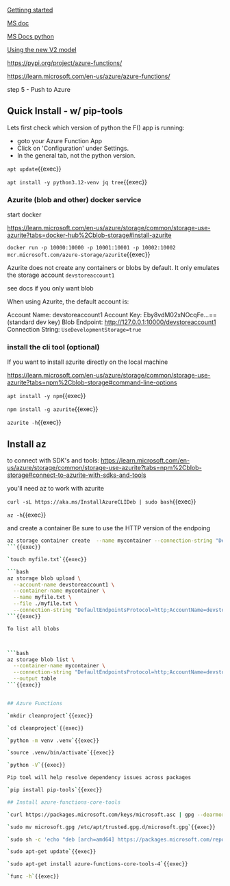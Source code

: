 


[Gettinng started](https://learn.microsoft.com/en-us/azure/azure-functions/functions-reference-python?tabs=get-started%2Casgi%2Capplication-level&pivots=python-mode-decorators)

[MS doc](https://learn.microsoft.com/en-us/azure/azure-functions/functions-run-local?tabs=linux%2Cisolated-process%2Cnode-v4%2Cpython-v2%2Chttp-trigger%2Ccontainer-apps&pivots=programming-language-python)

[MS Docs python](https://learn.microsoft.com/en-us/azure/azure-functions/functions-reference-python?tabs=get-started%2Casgi%2Capplication-level&pivots=python-mode-decorators)

[Using the new V2 model](https://techcommunity.microsoft.com/blog/azurecompute/azure-functions-v2-python-programming-model/3665168)

https://pypi.org/project/azure-functions/

https://learn.microsoft.com/en-us/azure/azure-functions/

step 5 - Push to Azure


## Quick Install - w/ pip-tools



Lets first check which version of python the F() app is running:
- goto your Azure Function App
- Click on 'Configuration' under Settings.
- In the general tab, not the python version.

`apt update`{{exec}}

`apt install -y python3.12-venv jq tree`{{exec}}

### Azurite (blob and other) docker service

start docker

https://learn.microsoft.com/en-us/azure/storage/common/storage-use-azurite?tabs=docker-hub%2Cblob-storage#install-azurite

`docker run -p 10000:10000 -p 10001:10001 -p 10002:10002 mcr.microsoft.com/azure-storage/azurite`{{exec}}

Azurite does not create any containers or blobs by default. It only emulates the storage account `devstoreaccount1`

see docs if you only want blob

When using Azurite, the default account is:

Account Name: devstoreaccount1
Account Key: Eby8vdM02xNOcqFe...== (standard dev key)
Blob Endpoint: http://127.0.0.1:10000/devstoreaccount1
Connection String:  `UseDevelopmentStorage=true`


### install the cli tool (optional)

If you want to install azurite directly on the local machine

https://learn.microsoft.com/en-us/azure/storage/common/storage-use-azurite?tabs=npm%2Cblob-storage#command-line-options

`apt install -y npm`{{exec}}

`npm install -g azurite`{{exec}}

`azurite -h`{{exec}}


## Install az

to connect with SDK's and tools:  https://learn.microsoft.com/en-us/azure/storage/common/storage-use-azurite?tabs=npm%2Cblob-storage#connect-to-azurite-with-sdks-and-tools


you'll need az to work with azurite

`curl -sL https://aka.ms/InstallAzureCLIDeb | sudo bash`{{exec}}

`az -h`{{exec}}

and create a container  Be sure to use the HTTP version of the endpoing


```bash
az storage container create  --name mycontainer --connection-string "DefaultEndpointsProtocol=http;AccountName=devstoreaccount1;AccountKey=Eby8vdM02xNOcqFlqUwJPLlmEtlCDXJ1OUzFT50uSRZ6IFsuFq2UVErCz4I6tq/K1SZFPTOtr/KBHBeksoGMGw==;BlobEndpoint=http://127.0.0.1:10000/devstoreaccount1;QueueEndpoint=http://127.0.0.1:10001/devstoreaccount1;TableEndpoint=http://127.0.0.1:10002/devstoreaccount1;"
```{{exec}}

`touch myfile.txt`{{exec}}

```bash
az storage blob upload \
  --account-name devstoreaccount1 \
  --container-name mycontainer \
  --name myfile.txt \
  --file ./myfile.txt \
  --connection-string "DefaultEndpointsProtocol=http;AccountName=devstoreaccount1;AccountKey=Eby8vdM02xNOcqFlqUwJPLlmEtlCDXJ1OUzFT50uSRZ6IFsuFq2UVErCz4I6tq/K1SZFPTOtr/KBHBeksoGMGw==;BlobEndpoint=http://127.0.0.1:10000/devstoreaccount1;QueueEndpoint=http://127.0.0.1:10001/devstoreaccount1;TableEndpoint=http://127.0.0.1:10002/devstoreaccount1;"
```{{exec}}

To list all blobs



```bash
az storage blob list \
  --container-name mycontainer \
  --connection-string "DefaultEndpointsProtocol=http;AccountName=devstoreaccount1;AccountKey=Eby8vdM02xNOcqFlqUwJPLlmEtlCDXJ1OUzFT50uSRZ6IFsuFq2UVErCz4I6tq/K1SZFPTOtr/KBHBeksoGMGw==;BlobEndpoint=http://127.0.0.1:10000/devstoreaccount1;QueueEndpoint=http://127.0.0.1:10001/devstoreaccount1;TableEndpoint=http://127.0.0.1:10002/devstoreaccount1;" \
  --output table
```{{exec}}


## Azure Functions

`mkdir cleanproject`{{exec}}

`cd cleanproject`{{exec}}

`python -m venv .venv`{{exec}}

`source .venv/bin/activate`{{exec}}

`python -V`{{exec}}

Pip tool will help resolve dependency issues across packages

`pip install pip-tools`{{exec}}

## Install azure-functions-core-tools

`curl https://packages.microsoft.com/keys/microsoft.asc | gpg --dearmor > microsoft.gpg`{{exec}}

`sudo mv microsoft.gpg /etc/apt/trusted.gpg.d/microsoft.gpg`{{exec}}

`sudo sh -c 'echo "deb [arch=amd64] https://packages.microsoft.com/repos/microsoft-ubuntu-$(lsb_release -cs 2>/dev/null)-prod $(lsb_release -cs 2>/dev/null) main" > /etc/apt/sources.list.d/dotnetdev.list'`{{exec}}

`sudo apt-get update`{{exec}}

`sudo apt-get install azure-functions-core-tools-4`{{exec}}

`func -h`{{exec}}
